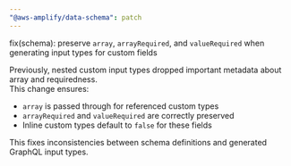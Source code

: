 ```yaml
---
"@aws-amplify/data-schema": patch
---
```


fix(schema): preserve `array`, `arrayRequired`, and `valueRequired` when generating input types for custom fields

Previously, nested custom input types dropped important metadata about array and requiredness.  
This change ensures:

- `array` is passed through for referenced custom types
- `arrayRequired` and `valueRequired` are correctly preserved
- Inline custom types default to `false` for these fields

This fixes inconsistencies between schema definitions and generated GraphQL input types.
